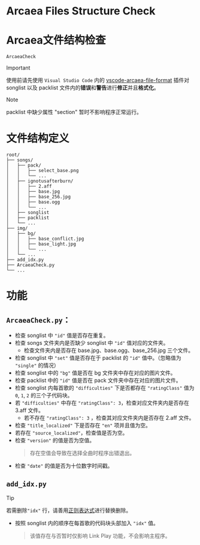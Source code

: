 # Arcaea Files Structure Check
# Arcaea文件结构检查
`ArcaeaCheck`

> [!IMPORTANT]  
> 使用前请先使用 `Visual Studio Code` 内的 [vscode-arcaea-file-format](https://github.com/yojohanshinwataikei/vscode-arcaea-file-format) 插件对 songlist 以及 packlist 文件内的**错误**和**警告**进行**修正**并且**格式化**。

> [!NOTE]  
> packlist 中缺少属性 "section" 暂时不影响程序正常运行。

# 文件结构定义

```
root/
├── songs/
│   ├── pack/
│   │   ├── select_base.png
│   │   └── ...
│   ├── ignotusafterburn/
│   │   ├── 2.aff
│   │   ├── base.jpg
│   │   ├── base_256.jpg
│   │   ├── base.ogg
│   │   └── ...
│   ├── songlist
│   ├── packlist
│   └── ...
├── img/
│   ├── bg/
│   │   ├── base_conflict.jpg
│   │   ├── base_light.jpg
│   │   └── ...
│   └── ...
├── add_idx.py
├── ArcaeaCheck.py
└── ...
```

# 功能

## `ArcaeaCheck.py`：

- 检查 songlist 中 `"id"` 值是否存在重复。
- 检查 songs 文件夹内是否缺少 songlist 中 `"id"` 值对应的文件夹。
    - 检查文件夹内是否存在 base.jpg、base.ogg、base_256.jpg 三个文件。
- 检查 songlist 中 `"set"` 值是否存在于 packlist 的 `"id"` 值中。（忽略值为 `"single"` 的情况）
- 检查 songlist 中的 `"bg"` 值是否在 bg 文件夹中存在对应的图片文件。
- 检查 packlist 中的 `"id"` 值是否在 pack 文件夹中存在对应的图片文件。
- 检查 songlist 内每首歌的 `"difficulties"` 下是否都存在 `"ratingClass"` 值为 `0`, `1`, `2` 的三个子代码块。
- 若 `"difficulties"` 中存在 `"ratingClass": 3`，检查对应文件夹内是否存在 3.aff 文件。
    - 若不存在 `"ratingClass": 3` ，检查其对应文件夹内是否存在 2.aff 文件。
- 检查 `"title_localized"` 下是否存在 `"en"` 项并且值为空。
- 若存在 `"source_localized"`，检查值是否为空。
- 检查 `"version"` 的值是否为空值。
    > 存在空值会导致在选择全曲时程序出错退出。
- 检查 `"date"` 的值是否为十位数字时间戳。

## `add_idx.py`

> [!TIP]
> 若需删除`"idx"` 行，请善用[正则表达式](https://regexr-cn.com/)进行替换删除。

- 按照 songlist 内的顺序在每首歌的代码块头部加入 `"idx"` 值。
    > 该值存在与否暂时仅影响 Link Play 功能，不会影响主程序。
